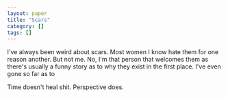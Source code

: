 ```yaml
---
layout: paper
title: "Scars"
category: []
tags: []
---
```

I've always been weird about scars. Most women I know hate them for one reason another. But not me. No, I'm that person that welcomes them as there's usually a funny story as to why they exist in the first place. I've even gone so far as to 







Time doesn't heal shit. Perspective does.








